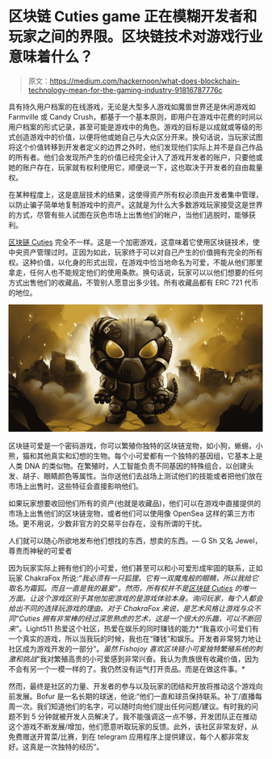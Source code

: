 # 区块链 Cuties game 正在模糊开发者和玩家之间的界限。区块链技术对游戏行业意味着什么？

> 原文：<https://medium.com/hackernoon/what-does-blockchain-technology-mean-for-the-gaming-industry-91816787776c>

具有持久用户档案的在线游戏，无论是大型多人游戏如魔兽世界还是休闲游戏如 Farmville 或 Candy Crush，都基于一个基本原则，即用户在游戏中花费的时间以用户档案的形式记录，甚至可能是游戏中的角色。游戏的目标是以成就或等级的形式创造游戏中的价值，以便将他或她自己与大众区分开来。换句话说，当玩家试图将这个价值转移到开发者定义的边界之外时，他们发现他们实际上并不是自己作品的所有者。他们会发现所产生的价值已经完全计入了游戏开发者的账户，只要他或她的账户存在，玩家就有权利使用它，顺便说一下，这也取决于开发者的自由裁量权。

在某种程度上，这是底层技术的结果，这使得资产所有权必须由开发者集中管理，以防止骗子简单地复制游戏中的资产。这就是为什么大多数游戏玩家接受这是世界的方式，尽管有些人试图在灰色市场上出售他们的帐户，当他们逃脱时，能够获利。

[区块链 Cuties](https://blockchaincuties.com/?utm_source=google&utm_medium=article&utm_campaign=BlockchainCutiesisblurringthe%20distinctionbetweendevelopersandplayers&utm_content=textlink) 完全不一样。这是一个加密游戏，这意味着它使用区块链技术，使中央资产管理过时。正因为如此，玩家终于可以对自己产生的价值拥有完全的所有权。这种价值，以化身的形式出现，在游戏中恰当地命名为可爱，不能从他们那里拿走，任何人也不能规定他们的使用条款。换句话说，玩家可以以他们想要的任何方式出售他们的收藏品，不管别人愿意出多少钱。所有收藏品都有 ERC 721 代币的地位。

![](img/fb87cb39f7b575f5c167b661b78de073.png)

区块链可爱是一个密码游戏，你可以繁殖你独特的区块链宠物，如小狗，蜥蜴，小熊，猫和其他真实和幻想的生物。每个小可爱都有一个独特的基因组，它基本上是人类 DNA 的类似物。在繁殖时，人工智能负责不同基因的特殊组合，以创建头发、胡子、眼睛颜色等属性。当你送他们去战场上测试他们的技能或者把他们放在市场上出售时，这些特征会直接影响他们。

如果玩家想要收回他们所有的资产(也就是收藏品)，他们可以在游戏中直接提供的市场上出售他们的区块链宠物，或者他们可以使用像 OpenSea 这样的第三方市场。更不用说，少数非官方的交易平台存在，没有所谓的干扰。

人们就可以随心所欲地发布他们想找的东西，想卖的东西。— G Sh 又名 Jewel，尊贵而神秘的可爱者

因为玩家实际上拥有他们的小可爱，他们甚至可以和小可爱形成牢固的联系，正如玩家 ChakraFox 所说:*“我必须有一只狐狸。它有一双魔鬼般的眼睛，所以我给它取名为霜狐。而且一直是我的最爱”。*然而，所有权并不是[区块链 Cuties](https://blockchaincuties.com/?utm_source=google&utm_medium=article&utm_campaign=BlockchainCutiesisblurringthe%20distinctionbetweendevelopersandplayers&utm_content=textlink) 的唯一方面。让这个游戏区别于其他加密游戏的是游戏体验本身。询问玩家，每个人都会给出不同的选择玩游戏的理由。对于 ChakraFox 来说，是艺术风格让游戏与众不同*“Cuties 拥有非常棒的经过深思熟虑的艺术，这是一个很大的乐趣，可以不断回来”*。Light511 热爱这个社区，热爱在娱乐的同时赚钱的能力*“我喜欢小可爱们有一个真实的游戏，所以当我玩的时候，我也在“赚钱”和娱乐。开发者非常努力地让社区成为游戏开发的一部分”。*虽然 Fishojoy 喜欢区块链小可爱独特繁殖系统的刺激和挑战*“我对繁殖高贵的小可爱感到非常兴奋。我认为贵族很有收藏价值，因为不会有另一个一模一样的了。我仍然没有运气打开贡品。而是在做这件事。*

然而，最终是社区的力量、开发者的参与以及玩家的团结和开放将推动这个游戏向前发展。Bofur 是一名长期的球迷，他说:“他们一直和球员保持联系。补丁/直播每周一次。我们知道他们的名字，可以随时向他们提出任何问题/建议。有时我的问题不到 5 分钟就被开发人员解决了。我不能强调这一点不够，开发团队正在推动这个游戏不断发展/增加，他们愿意听取玩家的反馈。此外，该社区非常友好，从免费赠送开胃菜/比赛，到在 telegram 应用程序上提供建议，每个人都非常友好。这真是一次独特的经历”。